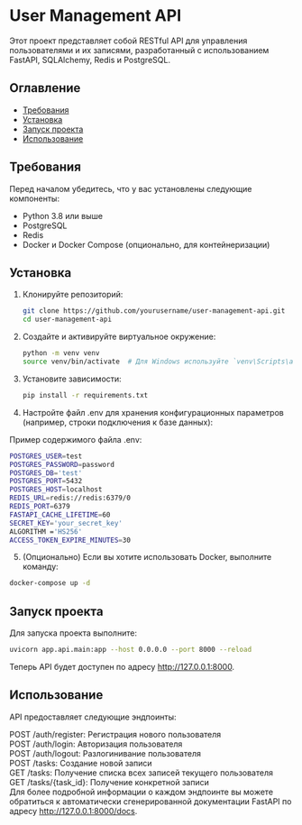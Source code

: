 # User Management API

Этот проект представляет собой RESTful API для управления пользователями и их записями, разработанный с использованием FastAPI, SQLAlchemy, Redis и PostgreSQL.

## Оглавление

- [Требования](#требования)
- [Установка](#установка)
- [Запуск проекта](#запуск-проекта)
- [Использование](#использование)

## Требования

Перед началом убедитесь, что у вас установлены следующие компоненты:

- Python 3.8 или выше
- PostgreSQL
- Redis
- Docker и Docker Compose (опционально, для контейнеризации)

## Установка

1. Клонируйте репозиторий:

   ```bash
   git clone https://github.com/yourusername/user-management-api.git
   cd user-management-api

2. Создайте и активируйте виртуальное окружение:

   ```bash
   python -m venv venv
   source venv/bin/activate  # Для Windows используйте `venv\Scripts\activate`

3. Установите зависимости:
   ```bash
   pip install -r requirements.txt

4. Настройте файл .env для хранения конфигурационных параметров (например, строки подключения к базе данных):

Пример содержимого файла .env:
```bash
POSTGRES_USER=test
POSTGRES_PASSWORD=password
POSTGRES_DB='test'
POSTGRES_PORT=5432
POSTGRES_HOST=localhost
REDIS_URL=redis://redis:6379/0
REDIS_PORT=6379
FASTAPI_CACHE_LIFETIME=60
SECRET_KEY='your_secret_key'
ALGORITHM ='HS256'
ACCESS_TOKEN_EXPIRE_MINUTES=30
```

5. (Опционально) Если вы хотите использовать Docker, выполните команду:
```bash
docker-compose up -d
```
## Запуск проекта
Для запуска проекта выполните:
   ```bash
   uvicorn app.api.main:app --host 0.0.0.0 --port 8000 --reload
   ```
   Теперь API будет доступен по адресу http://127.0.0.1:8000.

## Использование
API предоставляет следующие эндпоинты:

POST /auth/register: Регистрация нового пользователя<br />
POST /auth/login: Авторизация пользователя<br />
POST /auth/logout: Разлогинивание пользователя<br />
POST /tasks: Создание новой записи<br />
GET /tasks: Получение списка всех записей текущего пользователя<br />
GET /tasks/{task_id}: Получение конкретной записи<br />
Для более подробной информации о каждом эндпоинте вы можете обратиться к автоматически сгенерированной документации FastAPI по адресу http://127.0.0.1:8000/docs.